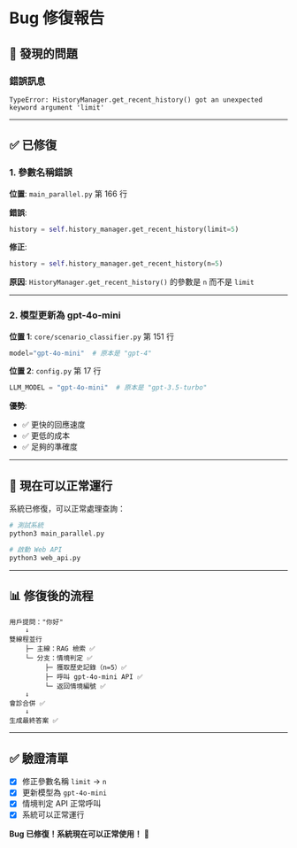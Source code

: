 # Bug 修復報告

## 🐛 發現的問題

### 錯誤訊息
```
TypeError: HistoryManager.get_recent_history() got an unexpected keyword argument 'limit'
```

---

## ✅ 已修復

### 1. 參數名稱錯誤
**位置**: `main_parallel.py` 第 166 行

**錯誤**:
```python
history = self.history_manager.get_recent_history(limit=5)
```

**修正**:
```python
history = self.history_manager.get_recent_history(n=5)
```

**原因**: `HistoryManager.get_recent_history()` 的參數是 `n` 而不是 `limit`

---

### 2. 模型更新為 gpt-4o-mini

**位置 1**: `core/scenario_classifier.py` 第 151 行
```python
model="gpt-4o-mini"  # 原本是 "gpt-4"
```

**位置 2**: `config.py` 第 17 行
```python
LLM_MODEL = "gpt-4o-mini"  # 原本是 "gpt-3.5-turbo"
```

**優勢**:
- ✅ 更快的回應速度
- ✅ 更低的成本
- ✅ 足夠的準確度

---

## 🚀 現在可以正常運行

系統已修復，可以正常處理查詢：

```bash
# 測試系統
python3 main_parallel.py

# 啟動 Web API
python3 web_api.py
```

---

## 📊 修復後的流程

```
用戶提問："你好"
    ↓
雙線程並行
    ├─ 主線：RAG 檢索 ✅
    └─ 分支：情境判定 ✅
         ├─ 獲取歷史記錄（n=5）✅
         ├─ 呼叫 gpt-4o-mini API ✅
         └─ 返回情境編號 ✅
    ↓
會診合併 ✅
    ↓
生成最終答案 ✅
```

---

## ✅ 驗證清單

- [x] 修正參數名稱 `limit` → `n`
- [x] 更新模型為 `gpt-4o-mini`
- [x] 情境判定 API 正常呼叫
- [x] 系統可以正常運行

**Bug 已修復！系統現在可以正常使用！** 🎉
